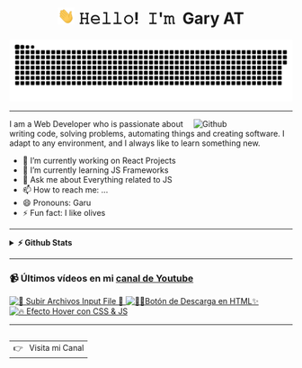 <h1 align="center"><img src="https://raw.githubusercontent.com/parth-27/parth-27/master/Hi.gif" width="30px"> 𝙷𝚎𝚕𝚕𝚘! 𝙸'𝚖 Gary AT</h1>
</h2>

<p align="center">
<img width="600" src="https://github.com/garu2/garu2/blob/main/assets/github-snake.svg" />
</p>

<hr/>
<img width="35%" align="right" alt="Github" src="https://user-images.githubusercontent.com/48678280/88862734-4903af80-d201-11ea-968b-9c939d88a37c.gif" />

I am a Web Developer who is passionate about writing code, solving problems, automating things and creating software. I adapt to any environment, and I always like to learn something new.
- 🔭 I’m currently working on React Projects
- 🌱 I’m currently learning JS Frameworks
- 💬 Ask me about Everything related to JS
- 📫 How to reach me: ...
- 😄 Pronouns: Garu
- ⚡ Fun fact: I like olives
<hr/>

<details>	
  <summary><b>⚡ Github Stats</b></summary>

  <br />
  <img height="180em" src="https://github-readme-stats.vercel.app/api?username=garu2&show_icons=true&hide_border=true&&count_private=true&include_all_commits=true" />
  <img height="180em" src="https://github-readme-stats.vercel.app/api/top-langs/?username=garu2&exclude_repo=KNN-Image-Classification&show_icons=true&hide_border=true&layout=compact&langs_count=8"/>
</details>
<hr/>

### 📹 Últimos vídeos en mi [canal de Youtube](https://www.youtube.com/channel/UC1RSlIlxEmpuN6PUplzXpNw?sub_confirmation=1)

<a href='https://youtu.be/nwwQbBW2dmw' target='_blank'>
    <img width='30%' src='https://img.youtube.com/vi/nwwQbBW2dmw/mqdefault.jpg' alt='📄 Subir Archivos Input File 📂' />
</a>
<a href='https://youtu.be/Z60ffxAxnbI' target='_blank'>
    <img width='30%' src='https://img.youtube.com/vi/Z60ffxAxnbI/mqdefault.jpg' alt='👨‍💻Botón de Descarga en HTML✨' />
</a>
<a href='https://youtu.be/bDSSPuM7jmg' target='_blank'>
    <img width='30%' src='https://img.youtube.com/vi/bDSSPuM7jmg/mqdefault.jpg' alt='🔥 Efecto Hover con CSS & JS' />
</a>

<hr/>
<a href="https://www.youtube.com/channel/UC1RSlIlxEmpuN6PUplzXpNw">
  <table align="right">
      <tr>
          <td>
            👉 &nbsp;&nbsp;Visita mi Canal
          </td>
      </tr>
  </table>
</a>
